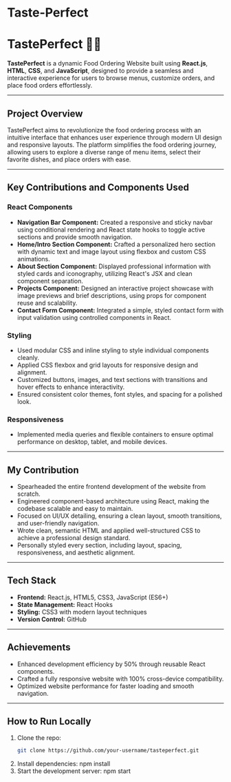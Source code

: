 # Taste-Perfect
# TastePerfect 🍔🍕

**TastePerfect** is a dynamic Food Ordering Website built using **React.js**, **HTML**, **CSS**, and **JavaScript**, designed to provide a seamless and interactive experience for users to browse menus, customize orders, and place food orders effortlessly.

---

## Project Overview

TastePerfect aims to revolutionize the food ordering process with an intuitive interface that enhances user experience through modern UI design and responsive layouts. The platform simplifies the food ordering journey, allowing users to explore a diverse range of menu items, select their favorite dishes, and place orders with ease.

---

## Key Contributions and Components Used

### React Components
- **Navigation Bar Component:** Created a responsive and sticky navbar using conditional rendering and React state hooks to toggle active sections and provide smooth navigation.  
- **Home/Intro Section Component:** Crafted a personalized hero section with dynamic text and image layout using flexbox and custom CSS animations.  
- **About Section Component:** Displayed professional information with styled cards and iconography, utilizing React's JSX and clean component separation.  
- **Projects Component:** Designed an interactive project showcase with image previews and brief descriptions, using props for component reuse and scalability.  
- **Contact Form Component:** Integrated a simple, styled contact form with input validation using controlled components in React.  

### Styling
- Used modular CSS and inline styling to style individual components cleanly.  
- Applied CSS flexbox and grid layouts for responsive design and alignment.  
- Customized buttons, images, and text sections with transitions and hover effects to enhance interactivity.  
- Ensured consistent color themes, font styles, and spacing for a polished look.  

### Responsiveness
- Implemented media queries and flexible containers to ensure optimal performance on desktop, tablet, and mobile devices.  

---

## My Contribution
- Spearheaded the entire frontend development of the website from scratch.  
- Engineered component-based architecture using React, making the codebase scalable and easy to maintain.  
- Focused on UI/UX detailing, ensuring a clean layout, smooth transitions, and user-friendly navigation.  
- Wrote clean, semantic HTML and applied well-structured CSS to achieve a professional design standard.  
- Personally styled every section, including layout, spacing, responsiveness, and aesthetic alignment.  

---

## Tech Stack

- **Frontend:** React.js, HTML5, CSS3, JavaScript (ES6+)  
- **State Management:** React Hooks  
- **Styling:** CSS3 with modern layout techniques  
- **Version Control:** GitHub  

---

## Achievements

- Enhanced development efficiency by 50% through reusable React components.  
- Crafted a fully responsive website with 100% cross-device compatibility.  
- Optimized website performance for faster loading and smooth navigation.

---

## How to Run Locally

1. Clone the repo:  
   ```bash
   git clone https://github.com/your-username/tasteperfect.git
2. Install dependencies:
   npm install
3. Start the development server:
   npm start



